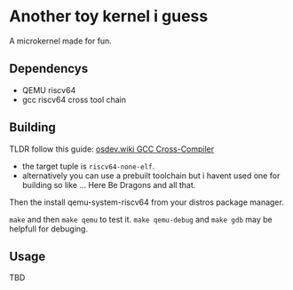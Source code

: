 # Another toy kernel i guess 

A microkernel made for fun.

## Dependencys
* QEMU riscv64
* gcc riscv64 cross tool chain

## Building
TLDR follow this guide: [osdev.wiki GCC Cross-Compiler](https://wiki.osdev.org/GCC_Cross-Compiler) 
* the target tuple is `riscv64-none-elf`.
* alternatively you can use a prebuilt toolchain but i havent used one for building so like ... Here Be Dragons and all that.

Then the install qemu-system-riscv64 from your distros package manager.

`make` and then `make qemu` to test it. 
`make qemu-debug` and `make gdb` may be helpfull for debuging.
## Usage 

TBD

